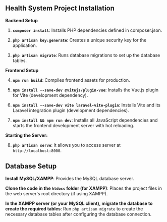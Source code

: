 ## Health System Project Installation

**Backend Setup**

1.  **`composer install`**:
    Installs PHP dependencies defined in composer.json.

2.  **`php artisan key:generate`**:
     Creates a unique security key for the application.

3.  **`php artisan migrate`**:
    Runs database migrations to set up the database tables.

**Frontend Setup**

4.  **`npm run build`**:
    Compiles frontend assets for production.

5.  **`npm install --save-dev @vitejs/plugin-vue`**:
    Installs the Vue.js plugin for Vite (development dependency).

6.  **`npm install --save-dev vite laravel-vite-plugin`**:
    Installs Vite and its Laravel integration plugin (development dependencies).
7.  **`npm install && npm run dev`**:
    Installs all JavaScript dependencies and starts the frontend development server with hot reloading.

 **Starting the Server:**

8.  **`php artisan serve`**:
   It allows you to access server at `http://localhost:8000`.

## Database Setup

**Install MySQL/XAMPP**:
    Provides the MySQL database server.

**Clone the code in the `htdocs` folder (for XAMPP)**:
 Places the project files in the web server's root directory (if using XAMPP).

**In the XAMPP server (or your MySQL client), migrate the database to create the required tables**:
Run `php artisan migrate` to create the necessary database tables after configuring the database connection.
